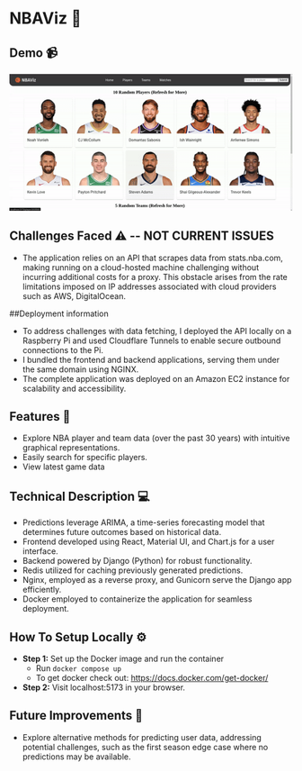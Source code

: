 # NBAViz 🏀

## Demo 📹
![Video](https://github.com/bhmohit/NBAViz/blob/main/app.gif)

## Challenges Faced ⚠️ -- NOT CURRENT ISSUES
- The application relies on an API that scrapes data from stats.nba.com, making running on a cloud-hosted machine challenging without incurring additional costs for a proxy. This obstacle arises from the rate limitations imposed on IP addresses associated with cloud providers such as AWS, DigitalOcean.

##Deployment information
- To address challenges with data fetching, I deployed the API locally on a Raspberry Pi and used Cloudflare Tunnels to enable secure outbound connections to the Pi.
- I bundled the frontend and backend applications, serving them under the same domain using NGINX.
- The complete application was deployed on an Amazon EC2 instance for scalability and accessibility.

## Features 🚀

- Explore NBA player and team data (over the past 30 years) with intuitive graphical representations.
- Easily search for specific players.
- View latest game data

## Technical Description 💻

- Predictions leverage ARIMA, a time-series forecasting model that determines future outcomes based on historical data.
- Frontend developed using React, Material UI, and Chart.js for a user interface.
- Backend powered by Django (Python) for robust functionality.
- Redis utilized for caching previously generated predictions.
- Nginx, employed as a reverse proxy, and Gunicorn serve the Django app efficiently.
- Docker employed to containerize the application for seamless deployment.

## How To Setup Locally ⚙️

- **Step 1:** Set up the Docker image and run the container
  - Run `docker compose up`
  - To get docker check out: https://docs.docker.com/get-docker/
- **Step 2:** Visit localhost:5173 in your browser.

## Future Improvements 🚧

- Explore alternative methods for predicting user data, addressing potential challenges, such as the first season edge case where no predictions may be available.
